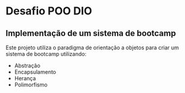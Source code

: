 # Desafio POO DIO
## Implementação de um sistema de bootcamp
Este projeto utiliza o paradigma de orientação a objetos para criar um sistema de bootcamp utilizando:

- Abstração
- Encapsulamento
- Herança
- Polimorfismo


